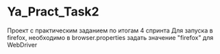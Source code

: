 # Ya_Pract_Task2
Проект с практическим заданием по итогам 4 спринта
Для запуска в firefox, необходимо в browser.properties задать значение "firefox" для WebDriver
